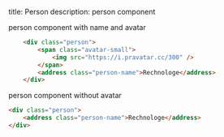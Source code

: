 title: Person
description: person component

person component with name and avatar

```html
    <div class="person">
        <span class="avatar-small">
            <img src="https://i.pravatar.cc/300" />
        </span>
        <address class="person-name">Rechnologe</address>
    </div>
```

person component without avatar

```html
<div class="person">
    <address class="person-name">Rechnologe</address>
</div>
```
